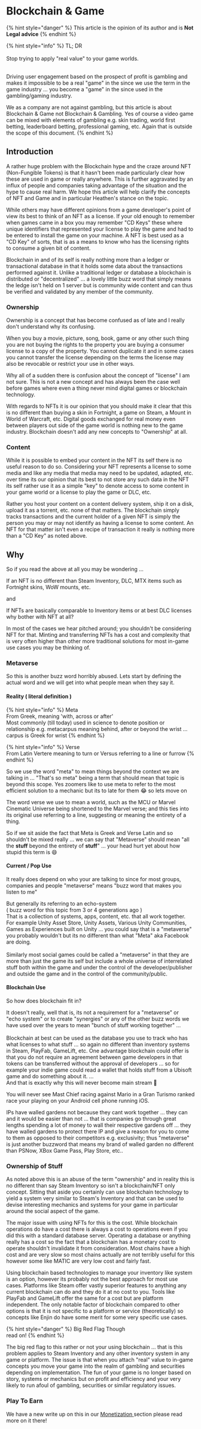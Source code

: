 # Blockchain & Game

{% hint style="danger" %}
This article is the opinion of its author and is **Not Legal advice**
{% endhint %}

{% hint style="info" %}
TL; DR\
\
Stop trying to apply "real value" to your game worlds.

\
Driving user engagement based on the prospect of profit is gambling and makes it impossible to be a real "game" in the since we use the term in the game industry … you become a "game" in the since used in the gambling/gaming industry.

&#x20;

We as a company are not against gambling, but this article is about Blockchain & Game not Blockchain & Gambling. Yes of course a video game can be mixed with elements of gambling e.g. skin trading, world first betting, leaderboard betting, professional gaming, etc. Again that is outside the scope of this document.
{% endhint %}

## Introduction

A rather huge problem with the Blockchain hype and the craze around NFT (Non-Fungible Tokens) is that it hasn't been made particularly clear how these are used in game or really anywhere. This is further aggravated by an influx of people and companies taking advantage of the situation and the hype to cause real harm. We hope this article will help clarify the concepts of NFT and Game and in particular Heathen's stance on the topic.

While others may have different opinions from a game developer's point of view its best to think of an NFT as a license. If your old enough to remember when games came in a box you may remember "CD Keys" these where unique identifiers that represented your license to play the game and had to be entered to install the game on your machine. A NFT is best used as a "CD Key" of sorts, that is as a means to know who has the licensing rights to consume a given bit of content.

Blockchain in and of its self is really nothing more than a ledger or transactional database in that it holds some data about the transactions performed against it. Unlike a traditional ledger or database a blockchain is distributed or "decentralized" … a lovely little buzz word that simply means the ledge isn't held on 1 server but is community wide content and can thus be verified and validated by any member of the community.

### Ownership

Ownership is a concept that has become confused as of late and I really don't understand why its confusing.

When you buy a movie, picture, song, book, game or any other such thing you are not buying the rights to the property you are buying a consumer license to a copy of the property. You cannot duplicate it and in some cases you cannot transfer the license depending on the terms the license may also be revocable or restrict your use in other ways.&#x20;

Why all of a sudden there is confusion about the concept of "license" I am not sure. This is not a new concept and has always been the case well before games where even a thing never mind digital games or blockchain technology.

With regards to NFTs it is our opinion that you should make it clear that this is no different than buying a skin in Fortnight, a game on Steam, a Mount in World of Warcraft, etc. Digital goods exchanged for real money even between players out side of the game world is nothing new to the game industry. Blockchain doesn't add any new concepts to "Ownership" at all.

### Content

While it is possible to embed your content in the NFT its self there is no useful reason to do so. Considering your NFT represents a license to some media and like any media that media may need to be updated, adapted, etc. over time its our opinion that its best to not store any such data in the NFT its self rather use it as a simple "key" to denote access to some content in your game world or a license to play the game or DLC, etc.

Rather you host your content on a content delivery system, ship it on a disk, upload it as a torrent, etc. none of that matters. The blockchain simply tracks transactions and the current holder of a given NFT is simply the person you may or may not identify as having a license to some content. An NFT for that matter isn't even a recipe of transaction it really is nothing more than a "CD Key" as noted above.

## Why

So if you read the above at all you may be wondering …

If an NFT is no different than Steam Inventory, DLC, MTX items such as Fortnight skins, WoW mounts, etc.&#x20;

and

If NFTs are basically comparable to Inventory items or at best DLC licenses why bother with NFT at all?

In most of the cases we hear pitched around; you shouldn't be considering NFT for that. Minting and transferring NFTs has a cost and complexity that is very often higher than other more traditional solutions for most in-game use cases you may be thinking of.

### Metaverse

So this is another buzz word horribly abused. Lets start by defining the actual word and we will get into what people mean when they say it.

#### Reality ( literal definition )

{% hint style="info" %}
Meta\
From Greek, meaning 'with, across or after' \
Most commonly (till today) used in science to denote position or relationship e.g. metacarpus meaning behind, after or beyond the wrist ... carpus is Greek for wrist
{% endhint %}

{% hint style="info" %}
Verse\
From Latin Vertere meaning to turn or Versus referring to a line or furrow
{% endhint %}

So we use the word "meta" to mean things beyond the context we are talking in ... "That's so meta" being a term that should mean that topic is beyond this scope. Yes zoomers like to use meta to refer to the most efficient solution to a mechanic but its to late for them :joy: so lets move on

The word verse we use to mean a world, such as the MCU or Marvel Cinematic Universe being shortened to the Marvel verse; and this ties into its original use referring to a line, suggesting or meaning the entirety of a thing.

So if we sit aside the fact that Meta is Greek and Verse Latin and so shouldn't be mixed really … we can say that "Metaverse" should mean "all the **stuff** beyond the entirety of **stuff**" … your head hurt yet about how stupid this term is :smile:

#### Current / Pop Use

It really does depend on who your are talking to since for most groups, companies and people "metaverse" means "buzz word that makes you listen to me"&#x20;

But generally its referring to an echo-system \
( buzz word for this topic from 3 or 4 generations ago )\
That is a collection of systems, apps, content, etc. that all work together. For example Unity Asset Store, Unity Assets, Various Unity Communities, Games as Experiences built on Unity ... you could say that is a "metaverse" you probably wouldn't but its no different than what "Meta" aka Facebook are doing.\
\
Similarly most social games could be called a "metaverse" in that they are more than just the game its self but include a whole universe of interrelated stuff both within the game and under the control of the developer/publisher and outside the game and in the control of the community/public.

#### Blockchain Use

So how does blockchain fit in?

It doesn't really, well that is, its not a requirement for a "metaverse" or "echo system" or to create "synergies" or any of the other buzz words we have used over the years to mean "bunch of stuff working together" … \
\
Blockchain at best can be used as the database you use to track who has what licenses to what stuff … so again no different than inventory systems in Steam, PlayFab, GameLift, etc. One advantage blockchain could offer is that you do not require an agreement between game developers in that tokens can be transferred without the approval of developers … so for example your indie game could read a wallet that holds stuff from a Ubisoft game and do something about it. …\
And that is exactly why this will never become main stream :drum:

You will never see Mast Chief racing against Mario in a Gran Turismo ranked race your playing on your Android cell phone running iOS.

IPs have walled gardens not because they cant work together … they can and it would be easier than not ... that is companies go through great lengths spending a lot of money to wall their respective gardens off … they have walled gardens to protect there IP and give a reason for you to come to them as opposed to their competitors e.g. exclusivity; thus "metaverse" is just another buzzword that means my brand of walled garden no different than PSNow, XBox Game Pass, Play Store, etc..

### Ownership of Stuff

As noted above this is an abuse of the term "ownership" and in reality this is no different than say Steam Inventory so isn't a blockchain/NFT only concept. Sitting that aside you certainly can use blockchain technology to yield a system very similar to Steam's Inventory and that can be used to devise interesting mechanics and systems for your game in particular around the social aspect of the game.

The major issue with using NFTs for this is the cost. While blockchain operations do have a cost there is always a cost to operations even if you did this with a standard database server. Operating a database or anything really has a cost so the fact that a blockchain has a monetary cost to operate shouldn't invalidate it from consideration. Most chains have a high cost and are very slow so most chains actually are not terribly useful for this however some like MATIC are very low cost and fairly fast.

Using blockchain based technologies to manage your inventory like system is an option, however its probably not the best approach for most use cases. Platforms like Steam offer vastly superior features to anything any current blockchain can do and they do it at no cost to you. Tools like PlayFab and GameLift offer the same for a cost but are platform independent. The only notable factor of blockchain compared to other options is that it is not specific to a platform or service (theoretically) so concepts like Enjin do have some merit for some very specific use cases.

{% hint style="danger" %}
Big Red Flag Though\
read on!
{% endhint %}

The big red flag to this rather or not your using blockchain … that is this problem applies to Steam Inventory and any other inventory system in any game or platform. The issue is that when you attach "real" value to in-game concepts you move your game into the realm of gambling and securities depending on implementation. The fun of your game is no longer based on story, systems or mechanics but on profit and efficiency and your very likely to run afoul of gambling, securities or similar regulatory issues.

### Play To Earn

We have a new write up on this in our [Monetization ](../../../../company/concepts/monetization/models/play-to-earn.md)section please read more on it there!
